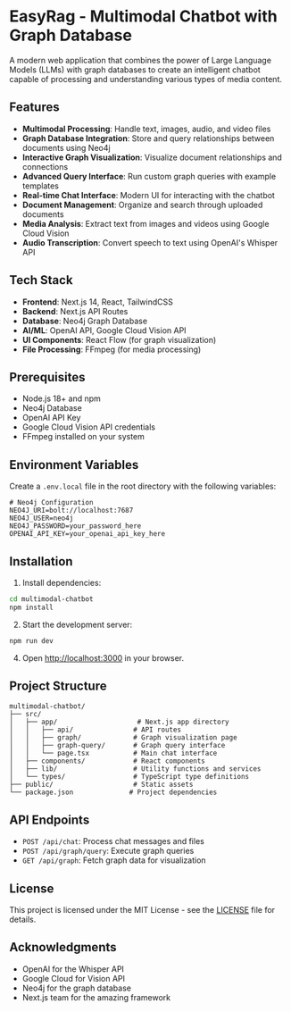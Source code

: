 # EasyRag - Multimodal Chatbot with Graph Database

A modern web application that combines the power of Large Language Models (LLMs) with graph databases to create an intelligent chatbot capable of processing and understanding various types of media content.

## Features

- **Multimodal Processing**: Handle text, images, audio, and video files
- **Graph Database Integration**: Store and query relationships between documents using Neo4j
- **Interactive Graph Visualization**: Visualize document relationships and connections
- **Advanced Query Interface**: Run custom graph queries with example templates
- **Real-time Chat Interface**: Modern UI for interacting with the chatbot
- **Document Management**: Organize and search through uploaded documents
- **Media Analysis**: Extract text from images and videos using Google Cloud Vision
- **Audio Transcription**: Convert speech to text using OpenAI's Whisper API

## Tech Stack

- **Frontend**: Next.js 14, React, TailwindCSS
- **Backend**: Next.js API Routes
- **Database**: Neo4j Graph Database
- **AI/ML**: OpenAI API, Google Cloud Vision API
- **UI Components**: React Flow (for graph visualization)
- **File Processing**: FFmpeg (for media processing)

## Prerequisites

- Node.js 18+ and npm
- Neo4j Database
- OpenAI API Key
- Google Cloud Vision API credentials
- FFmpeg installed on your system

## Environment Variables

Create a `.env.local` file in the root directory with the following variables:

```env
# Neo4j Configuration
NEO4J_URI=bolt://localhost:7687
NEO4J_USER=neo4j
NEO4J_PASSWORD=your_password_here
OPENAI_API_KEY=your_openai_api_key_here

```

## Installation


1. Install dependencies:
```bash
cd multimodal-chatbot
npm install
```

2. Start the development server:
```bash
npm run dev
```

4. Open [http://localhost:3000](http://localhost:3000) in your browser.

## Project Structure

```
multimodal-chatbot/
├── src/
│   ├── app/                    # Next.js app directory
│   │   ├── api/               # API routes
│   │   ├── graph/             # Graph visualization page
│   │   ├── graph-query/       # Graph query interface
│   │   └── page.tsx           # Main chat interface
│   ├── components/            # React components
│   ├── lib/                   # Utility functions and services
│   └── types/                 # TypeScript type definitions
├── public/                    # Static assets
└── package.json              # Project dependencies
```


## API Endpoints

- `POST /api/chat`: Process chat messages and files
- `POST /api/graph/query`: Execute graph queries
- `GET /api/graph`: Fetch graph data for visualization


## License

This project is licensed under the MIT License - see the [LICENSE](LICENSE) file for details.

## Acknowledgments

- OpenAI for the Whisper API
- Google Cloud for Vision API
- Neo4j for the graph database
- Next.js team for the amazing framework 
